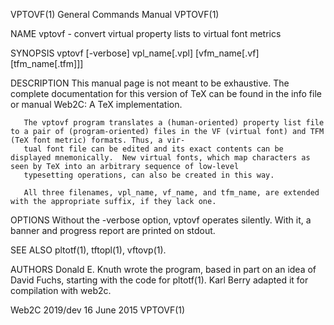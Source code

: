VPTOVF(1)                                                                        General Commands Manual                                                                        VPTOVF(1)

NAME
       vptovf - convert virtual property lists to virtual font metrics

SYNOPSIS
       vptovf [-verbose] vpl_name[.vpl] [vfm_name[.vf] [tfm_name[.tfm]]]

DESCRIPTION
       This manual page is not meant to be exhaustive.  The complete documentation for this version of TeX can be found in the info file or manual Web2C: A TeX implementation.

       The vptovf program translates a (human-oriented) property list file to a pair of (program-oriented) files in the VF (virtual font) and TFM (TeX font metric) formats. Thus, a vir‐
       tual font file can be edited and its exact contents can be displayed mnemonically.  New virtual fonts, which map characters as seen by TeX into an arbitrary sequence of low-level
       typesetting operations, can also be created in this way.

       All three filenames, vpl_name, vf_name, and tfm_name, are extended with the appropriate suffix, if they lack one.

OPTIONS
       Without the -verbose option, vptovf operates silently.  With it, a banner and progress report are printed on stdout.

SEE ALSO
       pltotf(1), tftopl(1), vftovp(1).

AUTHORS
       Donald E. Knuth wrote the program, based in part on an idea of David Fuchs, starting with the code for pltotf(1).  Karl Berry adapted it for compilation with web2c.

Web2C 2019/dev                                                                         16 June 2015                                                                             VPTOVF(1)
